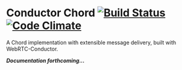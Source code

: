 # Conductor Chord [![Build Status](https://travis-ci.org/FelixMcFelix/conductor-chord.svg)](https://travis-ci.org/FelixMcFelix/conductor-chord) [![Code Climate](https://codeclimate.com/github/FelixMcFelix/conductor-chord/badges/gpa.svg)](https://codeclimate.com/github/FelixMcFelix/conductor-chord)
A Chord implementation with extensible message delivery, built with WebRTC-Conductor.

***Documentation forthcoming...***

